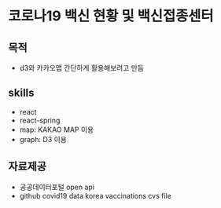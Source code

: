 # 코로나19 백신 현황 및 백신접종센터

## 목적
- d3와 카카오맵 간단하게 활용해보려고 만듬

## skills
- react
- react-spring
- map: KAKAO MAP 이용
- graph: D3 이용

## 자료제공
- 공공데이터포털 open api
- github covid19 data korea vaccinations cvs file

